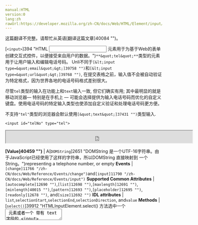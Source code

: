 ```yaml
---
manual:HTML
version:0
lang:zh
rawUrl:https://developer.mozilla.org/zh-CN/docs/Web/HTML/Element/input/tel#validation
---
```




这篇翻译不完整。请帮忙从英语[翻译这篇文章]40084 "")。






[`<input>`]394 "HTML <input> 元素用于为基于Web的表单创建交互式控件，以便接受来自用户的数据。")`**&quot;tel&quot;**`类型的元素用于让用户输入和编辑电话号码。 Unli不同于`[&lt;input type=&quot;email&quot;&gt;]39758 "")`和`[&lt;input type=&quot;url&quot;&gt;]39768 "")`, 在提交表格之前，输入值不会被自动验证为特定格式，因为世界各地的电话号码格式差别很大。



尽管`tel`类型的输入在功能上和`text`输入一致, 但它们确实有用; 其中最明显的就是移动浏览器— 特别是在手机上 — 可能会选择提供为输入电话号码而优化的自定义键盘。使用电话号码的特定输入类型也使添加自定义验证和处理电话号码更方便。



不支持`"tel"`类型的浏览器会默认使用`[&quot;text&quot;]37431 "")`类型输入.



```
<input id="telNo" type="tel">
```


<iframe src='https://mdn.mozillademos.org/zh-CN/docs/Web/HTML/Element/Input/tel$samples/Basic_example?revision=1350413' width='600' height='40'></iframe>




**[Value]40459 "")** | A[`DOMString`]2651 "DOMString 是一个UTF-16字符串。由于JavaScript已经使用了这样的字符串，所以DOMString 直接映射到 一个String。")representing a telephone number, or empty 
**Events** | `[change]11766 "/zh-CN/docs/Web/Reference/Events/change")`and`[input]11790 "/zh-CN/docs/Web/Reference/Events/input")` 
**Supported Common Attributes** | `[autocomplete]12690 "")`,`[list]12698 "")`,`[maxlength]12691 "")`,`[minlength]40015 "")`,`[pattern]12693 "")`,`[placeholder]12695 "")`,`[readonly]12678 "")`, and`[size]12692 "")` 
**IDL attributes** | `list`,`selectionStart`,`selectionEnd`,`selectionDirection`, and`value` 
**Methods** | [`select()`]39912 "HTMLInputElement.select() 方法选中一个 <textarea> 元素或者一个 带有 text 字段的 <input> 元素里的所有内容。"),[`setRangeText()`]40016 "此页面仍未被本地化, 期待您的翻译!"),[`setSelectionRange()`]13496 "HTMLInputElement.setSelectionRange 方法可以从一个被 focused 的 <input> 元素中选中特定范围的内容。") 


## 值<a name="值"></a>


[`<input>`]394 "HTML <input> 元素用于为基于Web的表单创建交互式控件，以便接受来自用户的数据。")元素的`[value]12709 "")`属性包含一个[`DOMString`]2651 "DOMString 是一个UTF-16字符串。由于JavaScript已经使用了这样的字符串，所以DOMString 直接映射到 一个String。")表示一个电话号码或者一个空字符串 (`""`).


## 使用 tel 输入<a name="使用_tel_输入"></a>


电话号码是网络上非常普遍收集的数据类型。例如，在创建任何类型的注册或电子商务网站时，无论出于商业目的还是出于紧急联系目的，您都可能需要向用户索要电话号码。鉴于通常输入的电话号码是多少，不幸的是，用于验证电话号码的“一刀切”解决方案是不实际的。



幸运的是，您可以考虑自己网站的要求，并自行实施适当的验证级别。有关详细信息，请参阅下面的[Validation]40460 "")


### 自定义键盘<a name="自定义键盘"></a>


`<input type="tel">`主要优势是它可以在移动浏览器显示一个特殊的电话号码输入键盘, For 例如，这是键盘在几种设备上的外观。



**移动设备上自定义键盘的示例。**

Firefox for Android | WebKit iOS (Safari/Chrome/Firefox) 
 ---  |  ---  | 
![Firefox for Android screen shot](%40081.png "") | ![Firefox for iOS screenshot](%40083.png "") 


### 一个简单的tel输入<a name="一个简单的tel输入"></a>


在最基本的形式中，tel输入可以这样实现：


```
<label for="telNo">Phone number:</label>
<input id="telNo" name="telNo" type="tel">
```


<iframe src='https://mdn.mozillademos.org/zh-CN/docs/Web/HTML/Element/Input/tel$samples/A_simple_tel_input?revision=1350413' width='600' height='40'></iframe>



这里没有什么神奇的事情发生。当提交给服务器时，上述输入的数据将被表示为`"telNo=+12125553151"`.


### 占位字符<a name="占位字符"></a>


有时候提供关于输入数据应该采用什么形式的上下文提示是很有帮助的。如果页面设计没有为每个[`<input>`]394 "HTML <input> 元素用于为基于Web的表单创建交互式控件，以便接受来自用户的数据。")页面提供描述性标签，这可能是特别重要的 。所以需要占位符。一个占位符是一个值，它通过提供一个有效值的例子来演示值的形式，当元素的值是“”时，它显示在编辑框中。一旦数据输入框中，占位符消失;如果该框被清空，占位符重新出现。



在这里，我们有`"tel"`输入的占位符`"123-4567-8901"`。请注意占位符如何消失并在编辑字段内容时重新出现。


```
<input id="telNo" name="telNo" type="tel"
       placeholder="123-4567-8901">
```


<iframe src='https://mdn.mozillademos.org/zh-CN/docs/Web/HTML/Element/Input/tel$samples/Placeholders?revision=1350413' width='600' height='40'></iframe>


### 控制输入​​大小<a name="控制输入​​大小"></a>


您不仅可以控制输入框的物理长度，还可以控制输入文本自身允许的最小和最大长度。


#### 物理输入元素大小<a name="物理输入元素大小"></a>


可以使用`[size]12692 "")`属性来控制输入框的物理大小, 使用它,你可以指定输入框一次可显示的字符数,在下面的例子中`tel`编辑框是20个字符的宽度:


```
<input id="telNo" name="telNo" type="tel"
       size="20">
```


<iframe src='https://mdn.mozillademos.org/zh-CN/docs/Web/HTML/Element/Input/tel$samples/Physical_input_element_size?revision=1350413' width='600' height='40'></iframe>


#### 元素值的长度<a name="元素值的长度"></a>


`size`和电话号码的长度限制是分开的, 你可以使用`[minlength]40015 "")`属性为输入电话的最小长度;同样使用`[maxlength]12691 "")`设置输入电话号码的最大长度.



下面的示例创建了一个20个字符的电话号码输入框，要求内容不少于9个字符且不超过14个字符。


```
<input id="telNo" name="telNo" type="tel"
       size="20" minlength="9" maxlength="14">
```


<iframe src='https://mdn.mozillademos.org/zh-CN/docs/Web/HTML/Element/Input/tel$samples/Element_value_length?revision=1350413' width='600' height='40'></iframe>



**注意**: 上述属性确实会影响[Validation]40461 "")— 如果值的长度小于9个字符，或者大于14个，上述示例的输入将被视为无效。甚至不会让你输入超过最大长度的值。



### 提供默认选项<a name="提供默认选项"></a>


与往常一样, 你可以通过设置其`[value]12709 "")`属性为`"tel"`输入框提供默认值:


```
<input id="telNo" name="telNo" type="tel"
       value="333-4444-4444">
```



<iframe src='https://mdn.mozillademos.org/zh-CN/docs/Web/HTML/Element/Input/tel$samples/Default_value?revision=1350413' width='600' height='40'></iframe>



#### 提供建议值<a name="提供建议值"></a>


Taking it a step farther, you can provide a list of default phone number values from which the user can select. To do this, use the`[list]12698 "")`attribute. This doesn&#39;t limit the user to those options, but does allow them to select commonly-used telephone numbers more quickly. This also offers hints to`[autocomplete]12690 "")`. The`list`attribute specifies the ID of a[`<datalist>`]13030 "HTML Datalist 元素 (<datalist>) 包含了一组<option>元素,这些元素表示其它表单控件可选值.")element, which in turn contains one[`<option>`]13025 "在web表单中,  HTML元素 <option>  用于定义在<select>,  <optgroup> 或<datalist> 元素中包含的项。<option> 可以在弹出窗口和 html 文档中的其他项目列表中表示菜单项。")element per suggested value; each`option`&#39;s`value`is the corresponding suggested value for the telephone number entry box.


```
<label for="telNo">Phone number: </label>
<input id="telNo" name="telNo" type="tel" list="defaultTels">

<datalist id="defaultTels">
  <option value="111-1111-1111">
  <option value="122-2222-2222">
  <option value="333-3333-3333">
  <option value="344-4444-4444">
</datalist>
```


<iframe src='https://mdn.mozillademos.org/zh-CN/docs/Web/HTML/Element/Input/tel$samples/Offering_suggested_values?revision=1350413' width='600' height='40'></iframe>



With the[`<datalist>`]13030 "HTML Datalist 元素 (<datalist>) 包含了一组<option>元素,这些元素表示其它表单控件可选值.")element and its[`<option>`]13025 "在web表单中,  HTML元素 <option>  用于定义在<select>,  <optgroup> 或<datalist> 元素中包含的项。<option> 可以在弹出窗口和 html 文档中的其他项目列表中表示菜单项。")s in place, the browser will offer the specified values as potential values for the email address; this is typically presented as a popup or drop-down menu containing the suggestions. While the specific user experience may vary from one browser to another, typically clicking in the edit box presents a drop-down of the suggested email addresses. Then, as the user types, the list is adjusted to show only filtered matching values. Each typed character narrows down the list until the user makes a selection or types a custom value.



Here&#39;s a screenshot of what that might look like:



![](%40082.png "")


## 验证<a name="验证"></a>


正如我们之前谈到的那样，为电话号码提供一种通用的客户端验证解决方案是相当困难的。所以，我们能做些什么？让我们考虑一些选项。



**重要**: HTML表单验证不能替代服务器端脚本，以确保输入的数据在被允许进入数据库之前是正确的格式。对于有些人来说，调整html是非常容易的，这样他们就可以绕过验证，或者完全删除它。也有人可能完全绕过你的html，直接提交数据到你的服务器。如果您的服务器端代码无法验证接收到的数据，那么当格式不正确的数据（或数据太大，类型错误等等）输入到数据库时，可能会导致灾难。



### 要求电话号码必填<a name="要求电话号码必填"></a>


You can make it so that an empty input is invalid and won&#39;t be submitted to the server using the`[required]12680 "")`attribute. For example, let&#39;s use this HTML:


```
<form>
  <div>
    <label for="telNo">Enter a telephone number (required): </label>
    <input id="telNo" name="telNo" type="tel" required>
    <span class="validity"></span>
  </div>
  <div>
    <button>Submit</button>
  </div>
</form>
```


And let&#39;s include the following CSS to highlight valid entries with a checkmark and invalid entries with a cross:


```
div {
  margin-bottom: 10px;
  position: relative;
}

input[type="number"] {
  width: 100px;
}

input + span {
  padding-right: 30px;
}

input:invalid+span:after {
  position: absolute; content: '✖';
  padding-left: 5px;
  color: #8b0000;
}

input:valid+span:after {
  position: absolute;
  content: '✓';
  padding-left: 5px;
  color: #009000;
}
```


The output looks like this:



<iframe src='https://mdn.mozillademos.org/zh-CN/docs/Web/HTML/Element/Input/tel$samples/Making_telephone_numbers_required?revision=1350413' width='700' height='70'></iframe>


### Pattern validation<a name="Pattern_validation"></a>


If you want to further restrict entered numbers so they also have to conform to a specific pattern, you can use the`[pattern]12693 "")`attribute, which takes as its value a[regular expression]40088 "regular expression: Regular expressions (or regex) are rules that govern which sequences of characters come up in a search.")that entered values have to match.



In this example we&#39;ll use the same CSS as before, but our HTML is changed to look like this:


```
<form>
  <div>
    <label for="telNo">Enter a telephone number (in the form xxx-xxx-xxxx): </label>
    <input id="telNo" name="telNo" type="tel" required
           pattern="[0-9]{3}-[0-9]{3}-[0-9]{4}">
    <span class="validity"></span>
  </div>
  <div>
    <button>Submit</button>
  </div>
</form>
```


<iframe src='https://mdn.mozillademos.org/zh-CN/docs/Web/HTML/Element/Input/tel$samples/Pattern_validation?revision=1350413' width='700' height='70'></iframe>




Notice how the entered value is reported as invalid unless the pattern xxx-xxx-xxxx is matched; for instance, 41-323-421 won&#39;t be accepted. Neither will 800-MDN-ROCKS. However, 865-555-6502 will be accepted. This particular pattern is obviously only useful for certain locales — in a real application you&#39;d probably have to vary the pattern used depending on the locale of the user.


## Examples<a name="Examples"></a>


In this example, we present a simple interface with a[`<select>`]13029 "HTML select (<select>) 元素是一种表单控件，可创建选项菜单。菜单内的选项为<option> , 可以由 <optgroup> 元素分组。选项可以被用户预先选择。")element that lets the user choose which country they&#39;re in, and a set of`<input type="tel">`elements to let them enter each part of their phone number; there is no reason why you can&#39;t have multiple`tel`inputs.



Each input has a`[placeholder]12695 "")`attribute to show a hint to sighted users about what to enter into it, a`[pattern]12693 "")`to enforce a specific number of characters for the desired section, and an`aria-label`attribute to contain a hint to be read out to screenreader users about what to enter into it.


```
<form>
  <div>
    <label for="country">Choose your country:</label>
    <select id="country" name="country">
      <option>UK</option>
      <option selected>US</option>
      <option>Germany</option>
    </select>
  </div>
  <div>
    <p>Enter your telephone number: </p>
    <span class="areaDiv">
      <input id="areaNo" name="areaNo" type="tel" required
             placeholder="Area code" pattern="[0-9]{3}"
             aria-label="Area code">
      <span class="validity"></span>
    </span>
    <span class="number1Div">
      <input id="number1" name="number1" type="tel" required
             placeholder="First part" pattern="[0-9]{3}"
             aria-label="First part of number">
      <span class="validity"></span>
    </span>
    <span class="number2Div">
      <input id="number2" name="number2" type="tel" required
             placeholder="Second part" pattern="[0-9]{4}"
             aria-label="Second part of number">
      <span class="validity"></span>
    </span>
  </div>
  <div>
    <button>Submit</button>
  </div>
</form>
```


The JavaScript is relatively simple — it contains an[`onchange`]11765 "onchange可以用来获取或设置当前元素的onChange事件的事件处理函数.")event handler that, when the`<select>`value is changed, updates the`<input>`element&#39;s`pattern`,`placeholder`, and`aria-label`to suit the format of telephone numbers in that country/territory.


```
var selectElem = document.querySelector("select");
var inputElems = document.querySelectorAll("input");

selectElem.onchange = function() {
  for(var i = 0; i < inputElems.length; i++) {
    inputElems[i].value = "";
  }

  if(selectElem.value === "US") {
    inputElems[2].parentNode.style.display = "inline";

    inputElems[0].placeholder = "Area code";
    inputElems[0].pattern = "[0-9]{3}";

    inputElems[1].placeholder = "First part";
    inputElems[1].pattern = "[0-9]{3}";
    inputElems[1].setAttribute("aria-label","First part of number");

    inputElems[2].placeholder = "Second part";
    inputElems[2].pattern = "[0-9]{4}";
    inputElems[2].setAttribute("aria-label","Second part of number");
  } else if(selectElem.value === "UK") {
    inputElems[2].parentNode.style.display = "none";

    inputElems[0].placeholder = "Area code";
    inputElems[0].pattern = "[0-9]{3,6}";

    inputElems[1].placeholder = "Local number";
    inputElems[1].pattern = "[0-9]{4,8}";
    inputElems[1].setAttribute("aria-label","Local number");
  } else if(selectElem.value === "Germany") {
    inputElems[2].parentNode.style.display = "inline";

    inputElems[0].placeholder = "Area code";
    inputElems[0].pattern = "[0-9]{3,5}";

    inputElems[1].placeholder = "First part";
    inputElems[1].pattern = "[0-9]{2,4}";
    inputElems[1].setAttribute("aria-label","First part of number");

    inputElems[2].placeholder = "Second part";
    inputElems[2].pattern = "[0-9]{4}";
    inputElems[2].setAttribute("aria-label","Second part of number");
  }
}
```


The example looks like this:



<iframe src='https://mdn.mozillademos.org/zh-CN/docs/Web/HTML/Element/Input/tel$samples/Examples?revision=1350413' width='600' height='140'></iframe>




这是一个有趣的想法，它显示了处理国际电话号码问题的潜在解决方案。你将不得不扩大这个范例，为潜在的每个国家提供正确的模式，这将是很多工作，并且仍然没有万无一失的保证，用户将正确地输入他们的号码。



它让你想知道是否值得在客户端面对所有这些麻烦，当你可以让用户以他们想要的任何格式在客户端输入他们的号码，然后在服务器上验证和审查。但是这个选择是你的。


## 规范<a name="规范"></a>

Specification | Status | Comment 
 ---  |  ---  |  ---  | 
[HTML Living Standard<br></br><small>&lt;input type=&quot;tel&quot;&gt;</small>]40089 "") | Living Standard | Initial definition 
[HTML 5.1<br></br><small>&lt;input type=&quot;tel&quot;&gt;</small>]40090 "") | Recommendation | Initial definition 


## 浏览器兼容性<a name="浏览器兼容性"></a>


**[We&#39;re converting our compatibility data into a machine-readable JSON format]3344 "")**. This compatibility table still uses the old format, because we haven&#39;t yet converted the data it contains.**[Find out how you can help!]3392 "")**


* 
* 

Feature | Chrome | Edge | Firefox (Gecko) | Internet Explorer | Opera | Safari 
Basic support | (Yes) | (Yes) | (Yes) | 10 | 10.62 | (Yes) 




## 参见<a name="参见"></a>

* [HTML forms guide]35701 "")
* [Forms and accessibility]40055 "")
* [`<input>`]394 "HTML <input> 元素用于为基于Web的表单创建交互式控件，以便接受来自用户的数据。")
	* `[&lt;input type=&quot;text&quot;&gt;]37431 "")`
	* `[&lt;input type=&quot;email&quot;&gt;]39758 "")`



